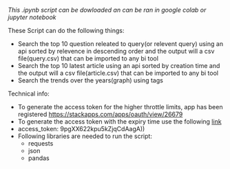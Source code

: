 *This .ipynb script can be dowloaded an can be ran in google colab or jupyter notebook*

These Script can do the following things:

  - Search the top 10 question releated to query(or relevent query) using an api sorted by relevence in descending order and the output will a csv file(query.csv) that can be imported to any bi tool
  - Search the top 10 latest article using an api sorted by creation time and the output will a csv file(article.csv) that can be imported to any bi tool
  - Search the trends over the years(graph) using tags

Technical info:
  - To generate the access token for the higher throttle limits, app has been registered https://stackapps.com/apps/oauth/view/26679
  - To generate the access token with the expiry time use the following [link](https://stackexchange.com/oauth/dialog?client_id=26679&scope=no_expiry&redirect_uri=https://stackexchange.com/oauth/login_success/)
  - access_token: 9pgXX622kpu5kZjqCdAagA))
  - Following libraries are needed to run the script:
    - requests
    - json
    - pandas
